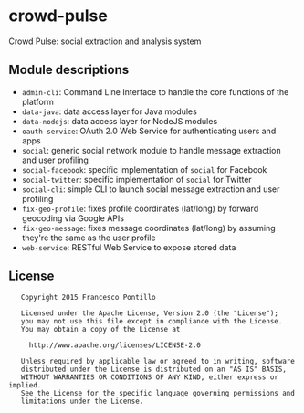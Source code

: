 crowd-pulse
===========

Crowd Pulse: social extraction and analysis system

## Module descriptions

- `admin-cli`: Command Line Interface to handle the core functions of the platform
- `data-java`: data access layer for Java modules
- `data-nodejs`: data access layer for NodeJS modules
- `oauth-service`: OAuth 2.0 Web Service for authenticating users and apps
- `social`: generic social network module to handle message extraction and user profiling
- `social-facebook`: specific implementation of `social` for Facebook
- `social-twitter`: specific implementation of `social` for Twitter
- `social-cli`: simple CLI to launch social message extraction and user profiling
- `fix-geo-profile`: fixes profile coordinates (lat/long) by forward geocoding via Google APIs
- `fix-geo-message`: fixes message coordinates (lat/long) by assuming they're the same as the user profile
- `web-service`: RESTful Web Service to expose stored data

## License

```
   Copyright 2015 Francesco Pontillo

   Licensed under the Apache License, Version 2.0 (the "License");
   you may not use this file except in compliance with the License.
   You may obtain a copy of the License at

     http://www.apache.org/licenses/LICENSE-2.0

   Unless required by applicable law or agreed to in writing, software
   distributed under the License is distributed on an "AS IS" BASIS,
   WITHOUT WARRANTIES OR CONDITIONS OF ANY KIND, either express or implied.
   See the License for the specific language governing permissions and
   limitations under the License.

```